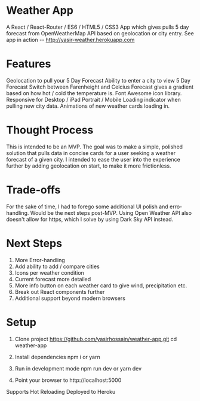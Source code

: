 # Weather App
A React / React-Router / ES6 / HTML5 / CSS3 App which gives pulls 5 day forecast from OpenWeatherMap API based on geolocation or city entry.
See app in action -- http://yasir-weather.herokuapp.com

# Features
Geolocation to pull your 5 Day Forecast
Ability to enter a city to view 5 Day Forecast
Switch between Farenheight and Celcius
Forecast gives a gradient based on how hot / cold the temperature is.
Font Awesome icon library.
Responsive for Desktop / iPad Portrait / Mobile
Loading indicator when pulling new city data.
Animations of new weather cards loading in.

# Thought Process
This is intended to be an MVP. The goal was to make a simple, polished solution that pulls data in concise cards for a user seeking a weather forecast of a given city. I intended to ease the user into the experience further by adding geolocation on start, to make it more frictionless.

# Trade-offs
For the sake of time, I had to forego some additional UI polish and erro-handling. Would be the next steps post-MVP. Using Open Weather API also doesn't allow for https, which I solve by using Dark Sky API instead.

# Next Steps
1. More Error-handling
2. Add ability to add / compare cities
3. Icons per weather condition
4. Current forecast more detailed
5. More info button on each weather card to give wind, precipitation etc.
6. Break out React components further
7. Additional support beyond modern browsers

# Setup
1. Clone project
https://github.com/yasirhossain/weather-app.git
cd weather-app

2. Install dependencies
npm i
or
yarn

3. Run in development mode
npm run dev
or
yarn dev

4. Point your browser to http://localhost:5000

Supports Hot Reloading
Deployed to Heroku
